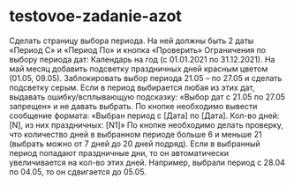 # testovoe-zadanie-azot
Сделать страницу выбора периода. На ней должны быть 2 даты «Период С» и «Период По» и кнопка «Проверить»
Ограничения по выбору периода дат:
Календарь на год (с 01.01.2021 по 31.12.2021).
На май месяц добавить подсветку праздничных дней красным цветом (01.05, 09.05).
Заблокировать выбор периода 21.05 – по 27.05 и сделать подсветку серым. Если в период выбирается любая из этих дат, выдавать ошибку/всплывающую подсказку: «Выбор дат с 21.05 по 27.05 запрещен» и не давать выбрать.
По кнопке необходимо вывести сообщение формата: «Выбран период с [Дата] по [Дата]. Кол-во дней: [N], из них праздничных: [N1]»
По кнопке необходимо делать проверку, что количество дней в выбранном периоде больше 6 и меньше 21 (выбрать можно от 7 дней до 20 дней подряд). 
Если в выбранный период попадают праздничные дни, то он автоматически увеличивается на кол-во этих дней. Например, выбрали период с 28.04 по 04.05, то он сдвигается до 05.05.
